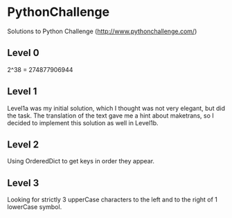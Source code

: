 PythonChallenge
===============

Solutions to Python Challenge (http://www.pythonchallenge.com/)

## Level 0
2^38 = 274877906944

## Level 1
Level1a was my initial solution, which I thought was not very elegant, but did the task.
The translation of the text gave me a hint about maketrans, so I decided to implement this solution as well in Level1b.

## Level 2
Using OrderedDict to get keys in order they appear.

## Level 3
Looking for strictly 3 upperCase characters to the left and to the right of 1 lowerCase symbol.
